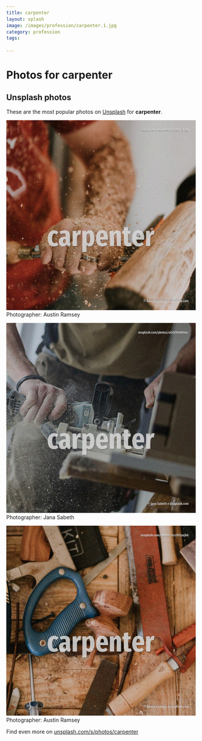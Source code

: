 ```yaml
---
title: carpenter
layout: splash
image: /images/profession/carpenter.1.jpg
category: profession
tags:

---
```

# Photos for carpenter
 
## Unsplash photos
These are the most popular photos on [Unsplash](https://unsplash.com) for **carpenter**.
 
![carpenter](/images/profession/carpenter.1.jpg)
Photographer:  Austin Ramsey
 
![carpenter](/images/profession/carpenter.2.jpg)
Photographer:  Jana Sabeth
 
![carpenter](/images/profession/carpenter.3.jpg)
Photographer:  Austin Ramsey
 
Find even more on [unsplash.com/s/photos/carpenter](https://unsplash.com/s/photos/carpenter)
 
